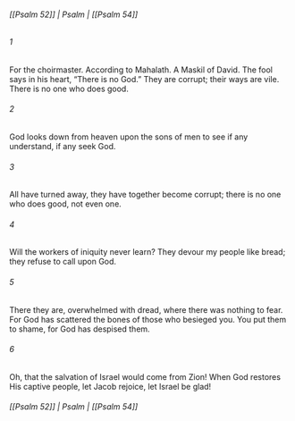 ###### [[Psalm 52]] | Psalm | [[Psalm 54]]

###### 1
For the choirmaster. According to Mahalath. A Maskil of David. The fool says in his heart, “There is no God.” They are corrupt; their ways are vile. There is no one who does good.
###### 2
God looks down from heaven upon the sons of men to see if any understand, if any seek God.
###### 3
All have turned away, they have together become corrupt; there is no one who does good, not even one.
###### 4
Will the workers of iniquity never learn? They devour my people like bread; they refuse to call upon God.
###### 5
There they are, overwhelmed with dread, where there was nothing to fear. For God has scattered the bones of those who besieged you. You put them to shame, for God has despised them.
###### 6
Oh, that the salvation of Israel would come from Zion! When God restores His captive people, let Jacob rejoice, let Israel be glad!

###### [[Psalm 52]] | Psalm | [[Psalm 54]]
